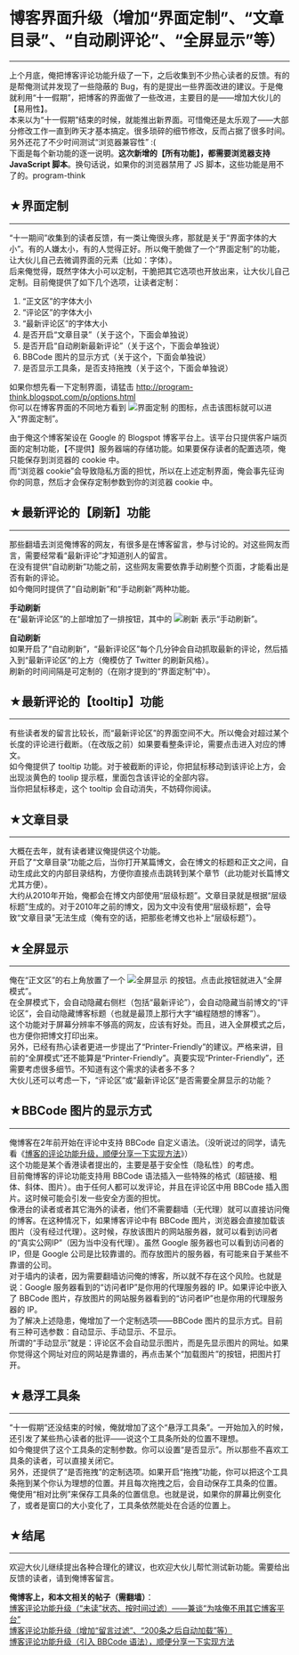 # 博客界面升级（增加“界面定制”、“文章目录”、“自动刷评论”、“全屏显示”等） 

-----

 上个月底，俺把博客评论功能升级了一下，之后收集到不少热心读者的反馈。有的是帮俺测试并发现了一些隐蔽的 Bug，有的是提出一些界面改进的建议。于是俺就利用“十一假期”，把博客的界面做了一些改进，主要目的是——增加大伙儿的【易用性】。  
 本来以为“十一假期”结束的时候，就能推出新界面。可惜俺还是太乐观了——大部分修改工作一直到昨天才基本搞定。很多琐碎的细节修改，反而占据了很多时间。另外还花了不少时间测试“浏览器兼容性” :(  
 下面是每个新功能的逐一说明。**这次新增的【所有功能】，都需要浏览器支持 JavaScript 脚本**。换句话说，如果你的浏览器禁用了 JS 脚本，这些功能是用不了的。program-think  
   
 ## ★界面定制
-----

  
 “十一期间”收集到的读者反馈，有一类让俺很头疼，那就是关于“界面字体的大小”。有的人嫌太小，有的人觉得正好。所以俺干脆做了一个“界面定制”的功能，让大伙儿自己去微调界面的元素（比如：字体）。  
 后来俺觉得，既然字体大小可以定制，干脆把其它选项也开放出来，让大伙儿自己定制。目前俺提供了如下几个选项，让读者定制：  
 1. “正文区”的字体大小  
 2. “评论区”的字体大小  
 3. “最新评论区”的字体大小  
 4. 是否开启“文章目录”（关于这个，下面会单独说）  
 5. 是否开启“自动刷新最新评论”（关于这个，下面会单独说）  
 6. BBCode 图片的显示方式（关于这个，下面会单独说）  
 7. 是否显示工具条，是否支持拖拽（关于这个，下面会单独说）  
   
 如果你想先看一下定制界面，请猛击 <http://program-think.blogspot.com/p/options.html>  
 你可以在博客界面的不同地方看到 ![界面定制](//lh5.googleusercontent.com/-qH1f8q9gQ2c/VDyK-qD1MwI/AAAAAAAABDE/NQS-KMY3rgc/config_32x32.png) 的图标，点击该图标就可以进入“界面定制”。  
   
 由于俺这个博客架设在 Google 的 Blogspot 博客平台上。该平台只提供客户端页面的定制功能，【不提供】服务器端的存储功能。如果要保存读者的配置选项，俺只能保存到浏览器的 cookie 中。  
 而“浏览器 cookie”会导致隐私方面的担忧，所以在上述定制界面，俺会事先征询你的同意，然后才会保存定制参数到你的浏览器 cookie 中。  
   
 ## ★最新评论的【刷新】功能
------------

  
 那些翻墙去浏览俺博客的网友，有很多是在博客留言，参与讨论的。对这些网友而言，需要经常看“最新评论”才知道别人的留言。  
 在没有提供“自动刷新”功能之前，这些网友需要依靠手动刷整个页面，才能看出是否有新的评论。  
 如今俺同时提供了“自动刷新”和“手动刷新”两种功能。  
   
 **手动刷新**  
 在“最新评论区”的上部增加了一排按钮，其中的 ![刷新](//lh5.googleusercontent.com/-3Admj5-TKr4/VDZM273IoMI/AAAAAAAAA3k/6e-OBYZSbc4/s24/refresh_32x32.png) 表示“手动刷新”。  
   
 **自动刷新**  
 如果开启了“自动刷新”，“最新评论区”每个几分钟会自动抓取最新的评论，然后插入到“最新评论区”的上方（俺模仿了 Twitter 的刷新风格）。  
 刷新的时间间隔是可定制的（在刚才提到的“界面定制”中）。  
   
 ## ★最新评论的【tooltip】功能
-----------------

  
 有些读者发的留言比较长，而“最新评论区”的界面空间不大。所以俺会对超过某个长度的评论进行截断。（在改版之前）如果要看整条评论，需要点击进入对应的博文。  
 如今俺提供了 tooltip 功能。对于被截断的评论，你把鼠标移动到该评论上方，会出现淡黄色的 toolip 提示框，里面包含该评论的全部内容。  
 当你把鼠标移走，这个 tooltip 会自动消失，不妨碍你阅读。  
   
 ## ★文章目录
-----

  
 大概在去年，就有读者建议俺提供这个功能。  
 开启了“文章目录”功能之后，当你打开某篇博文，会在博文的标题和正文之间，自动生成此文的内部目录结构，方便你直接点击跳转到某个章节（此功能对长篇博文尤其方便）。  
 大约从2010年开始，俺都会在博文内部使用“层级标题”。文章目录就是根据“层级标题”生成的。对于2010年之前的博文，因为文中没有使用“层级标题”，会导致“文章目录”无法生成（俺有空的话，把那些老博文也补上“层级标题”）。  
   
 ## ★全屏显示
-----

  
 俺在“正文区”的右上角放置了一个 ![全屏显示](//lh4.googleusercontent.com/-xvmbNnFdxWU/VDx_uEPOw1I/AAAAAAAAA_s/-zd0eweSahg/maximize_32x32.png) 的按钮。点击此按钮就进入“全屏模式”。  
 在全屏模式下，会自动隐藏右侧栏（包括“最新评论”），会自动隐藏当前博文的“评论区”，会自动隐藏博客标题（也就是最顶上那行大字“编程随想的博客”）。  
 这个功能对于屏幕分辨率不够高的网友，应该有好处。而且，进入全屏模式之后，也方便你把博文打印出来。  
 另外，已经有热心读者更进一步提出了“Printer-Friendly”的建议。严格来讲，目前的“全屏模式”还不能算是“Printer-Friendly”。真要实现“Printer-Friendly”，还需要考虑很多细节。不知道有这个需求的读者多不多？  
 大伙儿还可以考虑一下，“评论区”或“最新评论区”是否需要全屏显示的功能？  
   
 ## ★BBCode 图片的显示方式
---------------

  
 俺博客在2年前开始在评论中支持 BBCode 自定义语法。（没听说过的同学，请先看《[博客的评论功能升级，顺便分享一下实现方法](http://program-think.blogspot.com/2012/09/custom-blogger-comment.html)》）  
 这个功能是某个香港读者提出的，主要是基于安全性（隐私性）的考虑。  
 目前俺博客的评论功能支持用 BBCode 语法插入一些特殊的格式（超链接、粗体、斜体、图片）。由于任何人都可以发评论，并且在评论区中用 BBCode 插入图片。这时候可能会引发一些安全方面的担忧。  
 像港台的读者或者其它海外的读者，他们不需要翻墙（无代理）就可以直接访问俺的博客。在这种情况下，如果博客评论中有 BBCode 图片，浏览器会直接加载该图片（没有经过代理）。这时候，存放该图片的网站服务器，就可以看到访问者的“真实公网IP”（因为当中没有代理）。虽然 Google 服务器也可以看到访问者的 IP，但是 Google 公司是比较靠谱的。而存放图片的服务器，有可能来自于某些不靠谱的公司。  
 对于墙内的读者，因为需要翻墙访问俺的博客，所以就不存在这个风险。也就是说：Google 服务器看到的“访问者IP”是你用的代理服务器的 IP。如果评论中嵌入了 BBCode 图片，存放图片的网站服务器看到的“访问者IP”也是你用的代理服务器的 IP。  
 为了解决上述隐患，俺增加了一个定制选项——BBCode 图片的显示方式。目前有三种可选参数：自动显示、手动显示、不显示。  
 所谓的“手动显示”就是：评论区不会自动显示图片，而是先显示图片的网址。如果你觉得这个网址对应的网站是靠谱的，再点击某个“加载图片”的按钮，把图片打开。  
   
 ## ★悬浮工具条
------

  
 “十一假期”还没结束的时候，俺就增加了这个“悬浮工具条”。一开始加入的时候，还引发了某些热心读者的批评——说这个工具条所处的位置不理想。  
 如今俺提供了这个工具条的定制参数。你可以设置“是否显示”。所以那些不喜欢工具条的读者，可以直接关闭它。  
 另外，还提供了“是否拖拽”的定制选项。如果开启“拖拽”功能，你可以把这个工具条拖到某个你认为理想的位置。并且每次拖拽之后，会自动保存工具条的位置。  
 俺使用“相对比例”来保存工具条的位置信息。也就是说，如果你的屏幕比例变化了，或者是窗口的大小变化了，工具条依然能处在合适的位置上。  
   
 ## ★结尾
---

  
 欢迎大伙儿继续提出各种合理化的建议，也欢迎大伙儿帮忙测试新功能。需要给出反馈的读者，请到俺博客留言。  
   
 **俺博客上，和本文相关的帖子（需翻墙）**：  
 [博客评论功能升级（“未读”状态、按时间过滤）——兼谈“为啥俺不用其它博客平台”](http://program-think.blogspot.com/2014/12/custom-blogger-comment.html)  
 [博客评论功能升级（增加“留言过滤”、“200条之后自动加载”等）](http://program-think.blogspot.com/2014/09/custom-blogger-comment.html)  
 [博客评论功能升级（引入 BBCode 语法），顺便分享一下实现方法](http://program-think.blogspot.com/2012/09/custom-blogger-comment.html) 